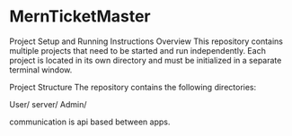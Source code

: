 # MernTicketMaster
Project Setup and Running Instructions
Overview
This repository contains multiple projects that need to be started and run independently. Each project is located in its own directory and must be initialized in a separate terminal window.

Project Structure
The repository contains the following directories:

User/
server/
Admin/

communication is api based between apps.
